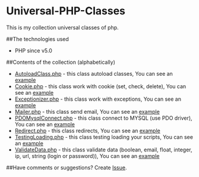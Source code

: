 # Universal-PHP-Classes
This is my collection universal classes of php.

##The technologies used
* PHP since v5.0

##Contents of the collection (alphabetically)
* [AutoloadClass.php](https://github.com/Nytla/Universal-PHP-Classes/blob/master/classes/AutoloadClass.php) - this class autoload classes, You can see an [example](https://github.com/Nytla/Universal-PHP-Classes/blob/master/examples/AutoloadClass_example.php)
* [Cookie.php](https://github.com/Nytla/Universal-PHP-Classes/blob/master/classes/Cookie.php) - this class work with cookie (set, check, delete), You can see an [example](https://github.com/Nytla/Universal-PHP-Classes/blob/master/examples/Cookie_example.php)
* [Exceptionizer.php](https://github.com/Nytla/Universal-PHP-Classes/blob/master/classes/Exceptionizer.php) - this class work with exceptions, You can see an [example](https://github.com/Nytla/Universal-PHP-Classes/blob/master/examples/Exceptionizer_example.php)
* [Mailer.php](https://github.com/Nytla/Universal-PHP-Classes/blob/master/classes/Mailer.php) - this class send email, You can see an [example](https://github.com/Nytla/Universal-PHP-Classes/blob/master/examples/Mailer_example.php)
* [PDOMysqlConnect.php](https://github.com/Nytla/Universal-PHP-Classes/blob/master/classes/PDOMysqlConnect.php) - this class connect to MYSQL (use PDO driver), You can see an [example](https://github.com/Nytla/Universal-PHP-Classes/blob/master/examples/PDOMysqlConnect_example.php)
* [Redirect.php](https://github.com/Nytla/Universal-PHP-Classes/blob/master/classes/Redirect.php) - this class redirects, You can see an [example](https://github.com/Nytla/Universal-PHP-Classes/blob/master/examples/Redirect_example.php)
* [TestingLoading.php](https://github.com/Nytla/Universal-PHP-Classes/blob/master/classes/TestingLoading.php) - this class testing loading your scripts, You can see an [example](https://github.com/Nytla/Universal-PHP-Classes/blob/master/examples/TestingLoading_example.php)
* [ValidateData.php](https://github.com/Nytla/Universal-PHP-Classes/blob/master/classes/ValidateData.php) - this class validate data (boolean, email, float, integer, ip, url, string (login or password)), You can see an [example](https://github.com/Nytla/Universal-PHP-Classes/blob/master/examples/ValidateData_example.php)

##Have comments or suggestions?
Create [Issue](https://github.com/Nytla/Universal-PHP-Classes/issues).